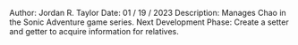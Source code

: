 Author: Jordan R. Taylor
Date: 01 / 19 / 2023
Description: Manages Chao in the Sonic Adventure game series.
Next Development Phase: Create a setter and getter to acquire information for relatives.